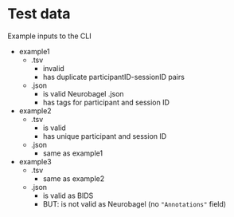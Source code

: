 # Test data

Example inputs to the CLI

- example1
  - .tsv
    - invalid
    - has duplicate participantID-sessionID pairs
  - .json
    - is valid Neurobagel .json
    - has tags for participant and session ID
- example2
  - .tsv
    - is valid
    - has unique participant and session ID
  - .json
    - same as example1
- example3
  - .tsv
    - same as example2
  - .json
    - is valid as BIDS
    - BUT: is not valid as Neurobagel (no `"Annotations"` field)